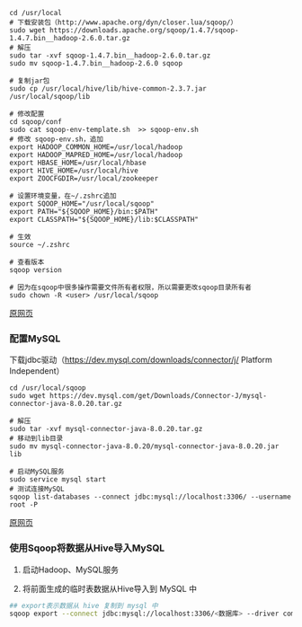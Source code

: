 ```
cd /usr/local
# 下载安装包（http://www.apache.org/dyn/closer.lua/sqoop/）
sudo wget https://downloads.apache.org/sqoop/1.4.7/sqoop-1.4.7.bin__hadoop-2.6.0.tar.gz
# 解压
sudo tar -xvf sqoop-1.4.7.bin__hadoop-2.6.0.tar.gz
sudo mv sqoop-1.4.7.bin__hadoop-2.6.0 sqoop

# 复制jar包
sudo cp /usr/local/hive/lib/hive-common-2.3.7.jar  /usr/local/sqoop/lib

# 修改配置
cd sqoop/conf
sudo cat sqoop-env-template.sh  >> sqoop-env.sh
# 修改 sqoop-env.sh，追加
export HADOOP_COMMON_HOME=/usr/local/hadoop
export HADOOP_MAPRED_HOME=/usr/local/hadoop
export HBASE_HOME=/usr/local/hbase
export HIVE_HOME=/usr/local/hive
export ZOOCFGDIR=/usr/local/zookeeper

# 设置环境变量，在~/.zshrc追加
export SQOOP_HOME="/usr/local/sqoop"
export PATH="${SQOOP_HOME}/bin:$PATH"
export CLASSPATH="${SQOOP_HOME}/lib:$CLASSPATH"

# 生效
source ~/.zshrc

# 查看版本
sqoop version

# 因为在sqoop中很多操作需要文件所有者权限，所以需要更改sqoop目录所有者
sudo chown -R <user> /usr/local/sqoop
```

[原网页](<http://dblab.xmu.edu.cn/blog/install-sqoop1/>)

### 配置MySQL

下载jdbc驱动（<https://dev.mysql.com/downloads/connector/j/>  Platform Independent）

```
cd /usr/local/sqoop
sudo wget https://dev.mysql.com/get/Downloads/Connector-J/mysql-connector-java-8.0.20.tar.gz

# 解压
sudo tar -xvf mysql-connector-java-8.0.20.tar.gz
# 移动到lib目录
sudo mv mysql-connector-java-8.0.20/mysql-connector-java-8.0.20.jar lib

# 启动MySQL服务
sudo service mysql start
# 测试连接MySQL
sqoop list-databases --connect jdbc:mysql://localhost:3306/ --username root -P
```

[原网页](<http://dblab.xmu.edu.cn/blog/1059-2/>)

### 使用Sqoop将数据从Hive导入MySQL

1. 启动Hadoop、MySQL服务

2. 将前面生成的临时表数据从Hive导入到 MySQL 中


```bash
## export表示数据从 hive 复制到 mysql 中
sqoop export --connect jdbc:mysql://localhost:3306/<数据库> --driver com.mysql.cj.jdbc.Driver --username root --password <root密码> --table <相同结构的表名> --export-dir '/user/hive/warehouse/word_count' --fields-terminated-by '\t';
```
